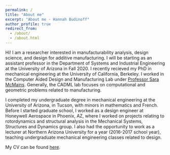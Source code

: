 ```yaml
---
permalink: /
title: "About me"
excerpt: "About me - Hannah Budinoff"
author_profile: true
redirect_from: 
  - /about/
  - /about.html
---
```



Hi! I am a researcher interested in manufacturability analysis, design science, and design for additive manufacturing. I will be starting as an assistant professor in the Department of Systems and Industrial Engineering at the University of Arizona in Fall 2020. I recently recieved my PhD in mechanical engineering at the University of California, Berkeley. I worked in the Computer Aided Design and Manufacturing Lab under [Professor Sara McMains](http://www.me.berkeley.edu/people/faculty/sara-mcmains). Generally, the CADML lab focuses on computational and geometric problems related to manufacturing.

I completed my undergraduate degree in mechanical engineering at the University of Arizona, in Tucson, with minors in mathematics and French. Before I started graduate school, I worked as a design engineer at Honeywell Aerospace in Phoenix, AZ, where I worked on projects relating to rotordynamics and structural analysis in the Mechanical Systems, Structures and Dynamics group. I also had the opportunity to work as a lecturer at Northern Arizona University for a year (2016-2017 school year), teaching undergraduate mechanical engineering classes related to design. 

My CV can be found [here](https://hannahbudinoff.com/cv/).
